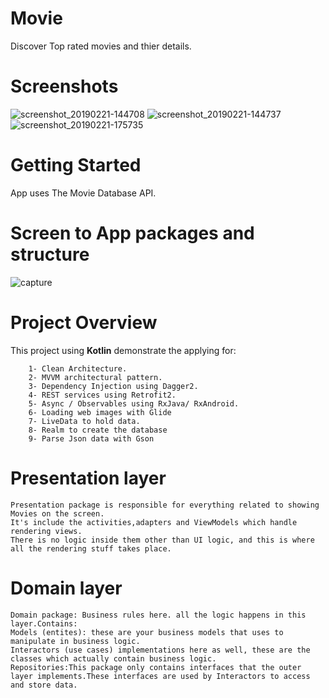 # Movie
Discover Top rated movies and thier details.

# Screenshots
![screenshot_20190221-144708](https://user-images.githubusercontent.com/28901635/53182334-f8e2ef80-3601-11e9-868e-f07c68c41596.png)
![screenshot_20190221-144737](https://user-images.githubusercontent.com/28901635/53182332-f8e2ef80-3601-11e9-897a-5d62ddd2e0aa.png)
![screenshot_20190221-175735](https://user-images.githubusercontent.com/28901635/53182542-58d99600-3602-11e9-9fb9-fc68907a4400.png)

# Getting Started
App uses The Movie Database API. 

# Screen to App packages and structure
![capture](https://user-images.githubusercontent.com/28901635/53181497-524a1f00-3600-11e9-9002-84a40a4ec113.PNG)


# Project Overview
This project using  **Kotlin** demonstrate the applying for:
```
    1- Clean Architecture.
    2- MVVM architectural pattern.
    3- Dependency Injection using Dagger2.
    4- REST services using Retrofit2.
    5- Async / Observables using RxJava/ RxAndroid.
    6- Loading web images with Glide
    7- LiveData to hold data.
    8- Realm to create the database
    9- Parse Json data with Gson
```
# Presentation layer
```
Presentation package is responsible for everything related to showing Movies on the screen.
It's include the activities,adapters and ViewModels which handle rendering views.
There is no logic inside them other than UI logic, and this is where all the rendering stuff takes place.
```
# Domain layer
```
Domain package: Business rules here. all the logic happens in this layer.Contains:
Models (entites): these are your business models that uses to manipulate in business logic.
Interactors (use cases) implementations here as well, these are the classes which actually contain business logic.
Repositories:This package only contains interfaces that the outer layer implements.These interfaces are used by Interactors to access and store data.
```

 

